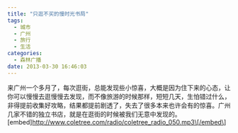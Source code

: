 ```yaml
---
title: "只逛不买的慢时光书局"
tags:
  - 城市
  - 广州
  - 旅行
  - 生活
categories:
  - 森林广播
date: 2013-03-30 16:46:03
---
```


来广州一个多月了，每次逛街，总能发现些小惊喜，大概是因为住下来的心态，让你可以慢慢去逛慢慢去发现，而不像旅游的时候那样，短短几天，生怕错过什么，非得提前收集好攻略，结果都提前剧透了，失去了很多本来也许会有的惊喜。广州几家不错的独立书店，就是在逛街的时候被我们无意中发现的。   \[embed\]http://www.coletree.com/radio/coletree_radio_050.mp3\[/embed\]